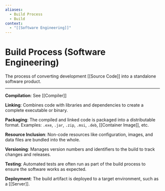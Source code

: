 ```yaml
---
aliases:
  - Build Process
  - Build
context:
  - "[[Software Engineering]]"
---
```


# Build Process (Software Engineering)

The process of converting development [[Source Code]] into a standalone software product.

---

**Compilation**: See [[Compiler]]

**Linking**: Combines code with libraries and dependencies to create a complete executable or binary.

**Packaging**: The compiled and linked code is packaged into a distributable format. Examples: `.exe`, `.jar`, `.zip`, `.msi`, `.deb`, [[Container Image]], etc.

**Resource Inclusion**: Non-code resources like configuration, images, and data files are bundled into the whole.

**Versioning**: Manages version numbers and identifiers to the build to track changes and releases.

**Testing**: Automated tests are often run as part of the build process to ensure the software works as expected.

**Deployment**: The build artifact is deployed to a target environment, such as a [[Server]].
